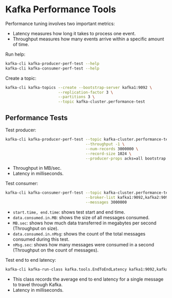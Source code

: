 # Kafka Performance Tools

Performance tuning involves two important metrics:

- Latency measures how long it takes to process one event.
- Throughput measures how many events arrive within a specific amount of time.

Run help:

```bash
kafka-cli kafka-producer-perf-test --help
kafka-cli kafka-consumer-perf-test --help
```

Create a topic:

```bash
kafka-cli kafka-topics --create --bootstrap-server kafka1:9092 \
                       --replication-factor 3 \
                       --partitions 3 \
                       --topic kafka-cluster.performance-test
```

## Performance Tests

Test producer:

```bash
kafka-cli kafka-producer-perf-test --topic kafka-cluster.performance-test \
                                   --throughput -1 \
                                   --num-records 3000000 \
                                   --record-size 1024 \
                                   --producer-props acks=all bootstrap.servers=kafka1:9092,kafka2:9092,kafka3:9092
```

- Throughput in MB/sec.
- Latency in milliseconds.

Test consumer:

```bash
kafka-cli kafka-consumer-perf-test --topic kafka-cluster.performance-test \
                                   --broker-list kafka1:9092,kafka2:9092,kafka3:9092 \
                                   --messages 3000000
```

- `start.time, end.time`: shows test start and end time.
- `data.consumed.in.MB`: shows the size of all messages consumed.
- `MB.sec`: shows how much data transferred in megabytes per second (Throughput on size).
- `data.consumed.in.nMsg`: shows the count of the total messages consumed during this test.
- `nMsg.sec`: shows how many messages were consumed in a second (Throughput on the count of messages).

Test end to end latency:

```bash
kafka-cli kafka-run-class kafka.tools.EndToEndLatency kafka1:9092,kafka2:9092,kafka3:9092 kafka-cluster.performance-test 10000 1 1024
```

- This class records the average end to end latency for a single message to travel through Kafka.
- Latency in milliseconds.